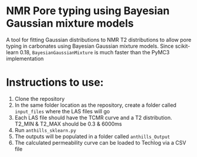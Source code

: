 # NMR Pore typing using Bayesian Gaussian mixture models
A tool for fitting Gaussian distributions to NMR T2 distributions to allow pore typing in carbonates using Bayesian Gaussian mixture models.
Since scikit-learn 0.18, `BayesianGaussianMixture` is much faster than the PyMC3 implementation

# Instructions to use:
1. Clone the repository
2. In the same folder location as the repository, create a folder called `input_files` where the LAS files will go
3. Each LAS file should have the TCMR curve and a T2 distribution. T2_MIN & T2_MAX should be 0.3 & 6000ms
4. Run `anthills_sklearn.py`
5. The outputs will be populated in a folder called `anthills_Output`
6. The calculated permeability curve can be loaded to Techlog via a CSV file